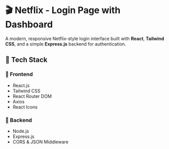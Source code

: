 # 🎬 Netflix - Login Page with Dashboard

A modern, responsive Netflix-style login interface built with **React**, **Tailwind CSS**, and a simple **Express.js** backend for authentication.

## 🧰 Tech Stack

### 🔹 Frontend
- React.js
- Tailwind CSS
- React Router DOM
- Axios
- React Icons

### 🔹 Backend
- Node.js
- Express.js
- CORS & JSON Middleware
